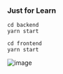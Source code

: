 ### Just for Learn
```
cd backend
yarn start

cd frontend
yarn start
```

![image](https://user-images.githubusercontent.com/37526430/113908878-3e260380-9801-11eb-91cb-bde8750c0499.png)
